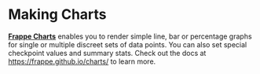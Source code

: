 <!-- add-breadcrumbs -->
# Making Charts

[**Frappe Charts**](https://frappe.github.io/charts/) enables you to render simple line, bar or percentage graphs for single or multiple discreet sets of data points. You can also set special checkpoint values and summary stats. Check out the docs at https://frappe.github.io/charts/ to learn more.
